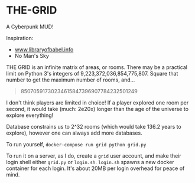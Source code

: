 # THE-GRID
A Cyberpunk MUD!

Inspiration:
 - www.libraryofbabel.info
 - No Man's Sky

THE GRID is an infinite matrix of areas, or rooms. There may be a practical limit on Python 3's integers of 9,223,372,036,854,775,807. Square that number to get the maximum number of rooms, and...

> 85070591730234615847396907784232501249

I don't think players are limited in choice! If a player explored one room per second, it would take (much: 2e20x) longer than the age of the universe to explore everything!

Database constrains us to 2^32 rooms (which would take 136.2 years to explore), however one can always add more databases.

To run yourself, `docker-compose run grid python grid.py`

To run it on a server, as I do, create a `grid` user account, and make their login shell either `grid.py` or `login.sh`. `login.sh` spawns a new docker container for each login. It's about 20MB per login overhead for peace of mind.
